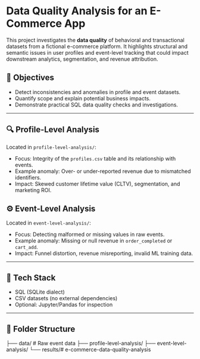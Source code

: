 # Data Quality Analysis for an E-Commerce App

This project investigates the **data quality** of behavioral and transactional datasets from a fictional e-commerce platform. It highlights structural and semantic issues in user profiles and event-level tracking that could impact downstream analytics, segmentation, and revenue attribution.

## 🧪 Objectives

- Detect inconsistencies and anomalies in profile and event datasets.
- Quantify scope and explain potential business impacts.
- Demonstrate practical SQL data quality checks and investigations.

---

## 🔍 Profile-Level Analysis

Located in `profile-level-analysis/`:
- Focus: Integrity of the `profiles.csv` table and its relationship with events.
- Example anomaly: Over- or under-reported revenue due to mismatched identifiers.
- Impact: Skewed customer lifetime value (CLTV), segmentation, and marketing ROI.

## ⚙️ Event-Level Analysis

Located in `event-level-analysis/`:
- Focus: Detecting malformed or missing values in raw events.
- Example anomaly: Missing or null revenue in `order_completed` or `cart_add`.
- Impact: Funnel distortion, revenue misreporting, invalid ML training data.

---

## 🧰 Tech Stack

- SQL (SQLite dialect)
- CSV datasets (no external dependencies)
- Optional: Jupyter/Pandas for inspection

---

## 📁 Folder Structure

├── data/ # Raw event data
├── profile-level-analysis/
├── event-level-analysis/
└── results/# e-commerce-data-quality-analysis
